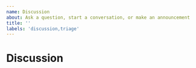 ```yaml
---
name: Discussion
about: Ask a question, start a conversation, or make an announcement
title: ''
labels: 'discussion,triage'
---
```


<!---
Thanks for starting a discussion! Before you submit, please read the following:

Search open/closed issues before submitting. Someone may have reported the same issue before.
-->

# Discussion

<!--- Start your discussion here! -->
